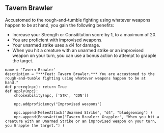 ## Tavern Brawler
Accustomed to the rough-and-tumble fighting using whatever weapons happen to be at hand, you gain the following benefits:

* Increase your Strength or Consititution score by 1, to a maximum of 20.
* You are proficient with improvised weapons.
* Your unarmed strike uses a d4 for damage.
* When you hit a creature with an unarmed strike or an improvised weapon on your turn, you can use a bonus action to attempt to grapple the target.

```
name = 'Tavern Brawler'
description = "***Feat: Tavern Brawler.*** You are accustomed to the rough-and-tumble fighting using whatever weapons happen to be at hand."
def prereq(npc): return True
def apply(npc):
    chooseability(npc, ['STR', 'CON'])

    npc.addproficiency("Improvised weapons")

    npc.append(MeleeAttack("Unarmed Strike", "d4", "bludgeoning") )
    npc.append(BonusAction("Tavern Brawler: Grappler", "When you hit a creature with an Unarmed Strike or an improvised weapon on your turn, you Grapple the target.") )
```
